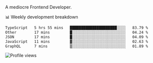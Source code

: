 A mediocre Frontend Developer.

📊 Weekly development breakdown
<!--START_SECTION:waka-->

```txt
TypeScript   5 hrs 55 mins   █████████████████████░░░░   83.79 %
Other        17 mins         █░░░░░░░░░░░░░░░░░░░░░░░░   04.24 %
JSON         17 mins         █░░░░░░░░░░░░░░░░░░░░░░░░   04.09 %
JavaScript   11 mins         ▓░░░░░░░░░░░░░░░░░░░░░░░░   02.63 %
GraphQL      7 mins          ▒░░░░░░░░░░░░░░░░░░░░░░░░   01.89 %
```

<!--END_SECTION:waka-->

<img src="https://gpvc.arturio.dev/iqbalfasri" alt="Profile views"/>
